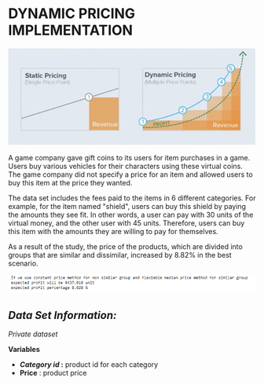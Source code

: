 # DYNAMIC PRICING IMPLEMENTATION

![static-dynamic-pricing](images/static-dynamic-pricing.jpeg)



A game company gave gift coins to its users for item purchases in a game. Users buy various vehicles for their characters using these virtual coins. The game company did not specify a price for an item and allowed users to buy this item at the price they wanted.

The data set includes the fees paid to the items in 6 different categories. For example, for the item named "shield", users can buy this shield by paying the amounts they see fit. In other words, a user can pay with 30 units of the virtual money, and the other user with 45 units. Therefore, users can buy this item with the amounts they are willing to pay for themselves.



As a result of the study, the price of the products, which are divided into groups that are similar and dissimilar, increased by 8.82% in the best scenario.



![26](images/26.png)



## *Data Set Information:*

*Private dataset*



**Variables**

- ***Category id* :** product id for each category
- **Price** : product price

